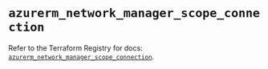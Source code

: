 # `azurerm_network_manager_scope_connection`

Refer to the Terraform Registry for docs: [`azurerm_network_manager_scope_connection`](https://registry.terraform.io/providers/hashicorp/azurerm/4.35.0/docs/resources/network_manager_scope_connection).
